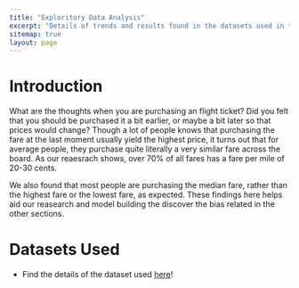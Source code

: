 ```yaml
---
title: "Exploritory Data Analysis"
excerpt: "Details of trends and results found in the datasets used in the project"
sitemap: true
layout: page
---
```


# Introduction

What are the thoughts when you are purchasing an flight ticket? Did you felt that you should be purchased it a bit earlier, or maybe a bit later so that prices would change? Though a lot of people knows that purchasing the fare at the last moment usually yield the highest price, it turns out that for average people, they purchase quite literally a very similar fare across the board. As our reaesrach shows, over 70% of all fares has a fare per mile of 20-30 cents.

We also found that most people are purchasing the median fare, rather than the highest fare or the lowest fare, as expected. These findings here helps aid our reasearch and model building the discover the bias related in the other sections.

# Datasets Used
* Find the details of the dataset used [here](eda_pages/dataset.md)!
